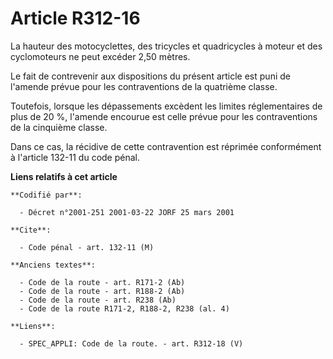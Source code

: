 # Article R312-16

La hauteur des motocyclettes, des tricycles et quadricycles à moteur et des cyclomoteurs ne peut excéder 2,50 mètres.

Le fait de contrevenir aux dispositions du présent article est puni de l'amende prévue pour les contraventions de la
quatrième classe.

Toutefois, lorsque les dépassements excèdent les limites réglementaires de plus de 20 %, l'amende encourue est celle prévue
pour les contraventions de la cinquième classe.

Dans ce cas, la récidive de cette contravention est réprimée conformément à l'article 132-11 du code pénal.

**Liens relatifs à cet article**

	**Codifié par**:

	  - Décret n°2001-251 2001-03-22 JORF 25 mars 2001

	**Cite**:

	  - Code pénal - art. 132-11 (M)

	**Anciens textes**:

	  - Code de la route - art. R171-2 (Ab)
	  - Code de la route - art. R188-2 (Ab)
	  - Code de la route - art. R238 (Ab)
	  - Code de la route R171-2, R188-2, R238 (al. 4)

	**Liens**:

	  - SPEC_APPLI: Code de la route. - art. R312-18 (V)
